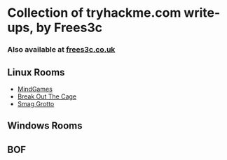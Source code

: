 # Collection of tryhackme.com write-ups, by Frees3c

### Also available at [frees3c.co.uk](https://frees3c.co.uk)


## Linux Rooms

* [MindGames](Mindgames/)
* [Break Out The Cage](Break-out-of-the-Cage)
* [Smag Grotto](SmagGrotto)
## Windows Rooms

## BOF
